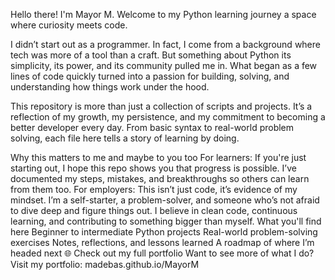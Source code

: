 Hello there! I'm Mayor M.
Welcome to my Python learning journey a space where curiosity meets code.

I didn’t start out as a programmer. In fact, I come from a background where tech was more of a tool than a craft.
But something about Python its simplicity, its power, and its community pulled me in. What began as a few lines of code quickly turned into a passion for building, solving, and understanding how things work under the hood.

This repository is more than just a collection of scripts and projects. It’s a reflection of my growth, my persistence, and my commitment to becoming a better developer every day. From basic syntax to real-world problem solving, each file here tells a story of learning by doing.

Why this matters to me and maybe to you too
For learners: If you're just starting out, I hope this repo shows you that progress is possible. I’ve documented my steps, mistakes, and breakthroughs so others can learn from them too.
For employers: This isn’t just code, it’s evidence of my mindset. I’m a self-starter, a problem-solver, and someone who’s not afraid to dive deep and figure things out. I believe in clean code,
continuous learning, and contributing to something bigger than myself.
What you'll find here
Beginner to intermediate Python projects
Real-world problem-solving exercises
Notes, reflections, and lessons learned
A roadmap of where I’m headed next
🌐 Check out my full portfolio
Want to see more of what I do? Visit my portfolio: madebas.github.io/MayorM
